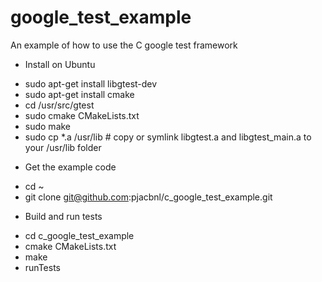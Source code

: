 # google_test_example
An example of how to use the C google test framework

* Install on Ubuntu

- sudo apt-get install libgtest-dev
- sudo apt-get install cmake
- cd /usr/src/gtest
- sudo cmake CMakeLists.txt
- sudo make
- sudo cp *.a /usr/lib # copy or symlink libgtest.a and libgtest_main.a to your /usr/lib folder

* Get the example code
- cd  ~
- git clone git@github.com:pjacbnl/c_google_test_example.git

* Build and run tests
- cd c_google_test_example
- cmake CMakeLists.txt
- make
- runTests
